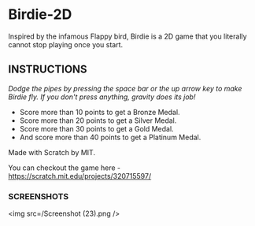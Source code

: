 # Birdie-2D

Inspired by the infamous Flappy bird, Birdie is a 2D game that you literally cannot stop playing once you start.

## INSTRUCTIONS

_Dodge the pipes by pressing the space bar or the up arrow key to make Birdie fly.  If you don't press anything, gravity does its job!_ 

- Score more than 10 points to get a Bronze Medal.
- Score more than 20 points to get a Silver Medal.
- Score more than 30 points to get a Gold Medal.
- And score more than 40 points to get a Platinum Medal.

Made with Scratch by MIT.

You can checkout the game here - https://scratch.mit.edu/projects/320715597/


### SCREENSHOTS 

<img src=/Screenshot (23).png />
